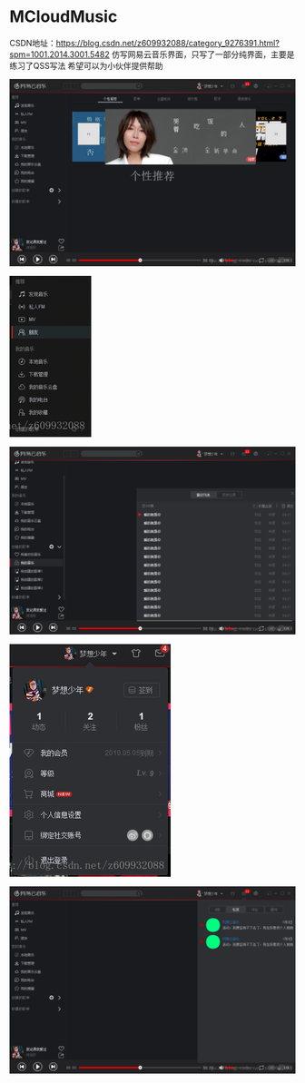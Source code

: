 # MCloudMusic
CSDN地址：https://blog.csdn.net/z609932088/category_9276391.html?spm=1001.2014.3001.5482
仿写网易云音乐界面，只写了一部分纯界面，主要是练习了QSS写法
希望可以为小伙伴提供帮助

![](https://raw.githubusercontent.com/DreamLife-Jianwei/CSDNResources/master/20211129092839.png)

![](https://raw.githubusercontent.com/DreamLife-Jianwei/CSDNResources/master/202112121549285.gif)

![](https://raw.githubusercontent.com/DreamLife-Jianwei/CSDNResources/master/202112121550416.png)

![](https://raw.githubusercontent.com/DreamLife-Jianwei/CSDNResources/master/202112121550455.png)

![](https://raw.githubusercontent.com/DreamLife-Jianwei/CSDNResources/master/202112121550260.png)
